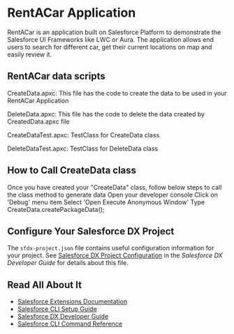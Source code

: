 # RentACar Application

RentACar is an application built on Salesforce Platform to demonstrate the Salesforce UI Frameworks like LWC or Aura. The application allows end users to search for different car, get their current locations on map and easily review it.

## RentACar data scripts

CreateData.apxc: This file has the code to create the data to be used in your RentACar Application

DeleteData.apxc: This file has the code to delete the data created by CreatedData.apxc file

CreateDataTest.apxc: TestClass for CreateData class

DeleteDataTest.apxc: TestClass for DeleteData class

## How to Call CreateData class

Once you have created your "CreateData" class, follow below steps to call the class method to generate data
Open your developer console
Click on 'Debug' menu item
Select 'Open Execute Anonymous Window'
Type CreateData.createPackageData();

## Configure Your Salesforce DX Project

The `sfdx-project.json` file contains useful configuration information for your project. See [Salesforce DX Project Configuration](https://developer.salesforce.com/docs/atlas.en-us.sfdx_dev.meta/sfdx_dev/sfdx_dev_ws_config.htm) in the _Salesforce DX Developer Guide_ for details about this file.

## Read All About It

- [Salesforce Extensions Documentation](https://developer.salesforce.com/tools/vscode/)
- [Salesforce CLI Setup Guide](https://developer.salesforce.com/docs/atlas.en-us.sfdx_setup.meta/sfdx_setup/sfdx_setup_intro.htm)
- [Salesforce DX Developer Guide](https://developer.salesforce.com/docs/atlas.en-us.sfdx_dev.meta/sfdx_dev/sfdx_dev_intro.htm)
- [Salesforce CLI Command Reference](https://developer.salesforce.com/docs/atlas.en-us.sfdx_cli_reference.meta/sfdx_cli_reference/cli_reference.htm)
